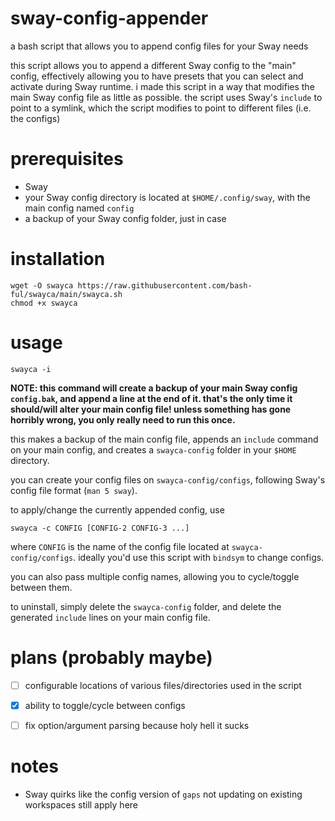 # sway-config-appender
a bash script that allows you to append config files for your Sway needs

this script allows you to append a different Sway config to the "main" config, effectively allowing you to have presets that you can select and activate during Sway runtime. i made this script in a way that modifies the main Sway config file as little as possible. the script uses Sway's `include` to point to a symlink, which the script modifies to point to different files (i.e. the configs)

# prerequisites
- Sway
- your Sway config directory is located at `$HOME/.config/sway`, with the main config named `config`
- a backup of your Sway config folder, just in case

# installation
```
wget -O swayca https://raw.githubusercontent.com/bash-ful/swayca/main/swayca.sh
chmod +x swayca
```

# usage
```
swayca -i
```
**NOTE: this command will create a backup of your main Sway config `config.bak`, and append a line at the end of it. that's the only time it should/will alter your main config file! unless something has gone horribly wrong, you only really need to run this once.**

this makes a backup of the main config file, appends an `include` command on your main config, and creates a `swayca-config` folder in your `$HOME` directory.

you can create your config files on `swayca-config/configs`, following Sway's config file format (`man 5 sway`).


to apply/change the currently appended config, use
```
swayca -c CONFIG [CONFIG-2 CONFIG-3 ...]
```
where `CONFIG` is the name of the config file located at `swayca-config/configs`. ideally you'd use this script with `bindsym` to change configs.

you can also pass multiple config names, allowing you to cycle/toggle between them.

to uninstall, simply delete the `swayca-config` folder, and delete the generated `include` lines on your main config file.

# plans (probably maybe)

- [ ] configurable locations of various files/directories used in the script

- [x] ability to toggle/cycle between configs

- [ ] fix option/argument parsing because holy hell it sucks

# notes
  - Sway quirks like the config version of `gaps` not updating on existing workspaces still apply here
